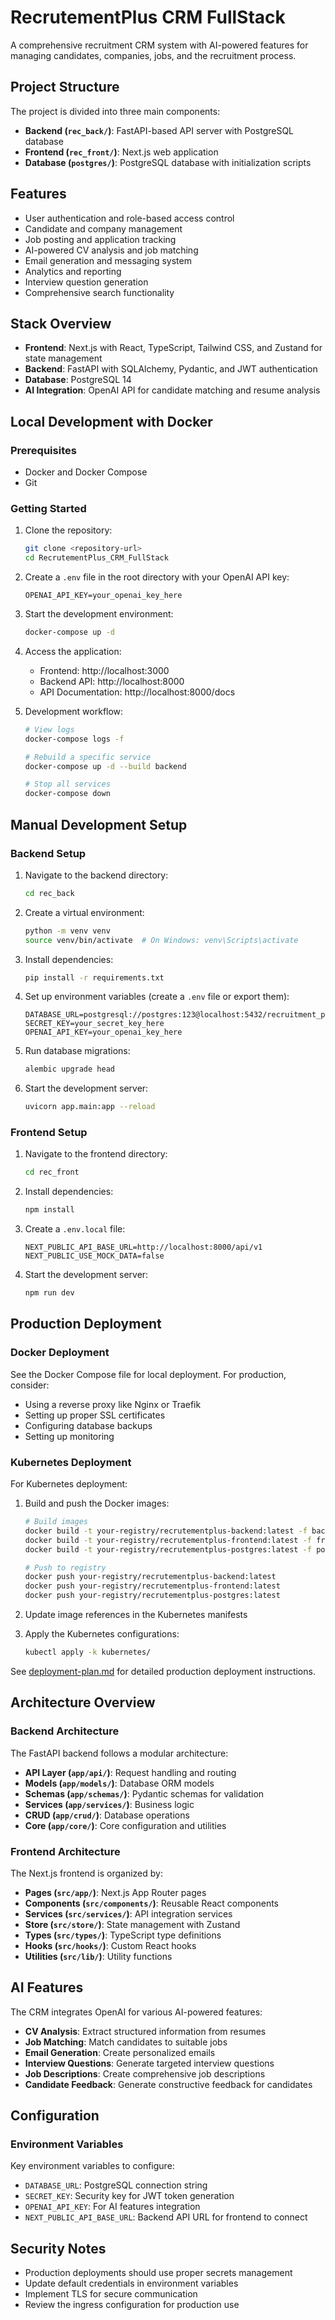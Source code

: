 # RecrutementPlus CRM FullStack

A comprehensive recruitment CRM system with AI-powered features for managing candidates, companies, jobs, and the recruitment process.

## Project Structure

The project is divided into three main components:

- **Backend (`rec_back/`)**: FastAPI-based API server with PostgreSQL database
- **Frontend (`rec_front/`)**: Next.js web application
- **Database (`postgres/`)**: PostgreSQL database with initialization scripts

## Features

- User authentication and role-based access control
- Candidate and company management
- Job posting and application tracking
- AI-powered CV analysis and job matching
- Email generation and messaging system
- Analytics and reporting
- Interview question generation
- Comprehensive search functionality

## Stack Overview

- **Frontend**: Next.js with React, TypeScript, Tailwind CSS, and Zustand for state management
- **Backend**: FastAPI with SQLAlchemy, Pydantic, and JWT authentication
- **Database**: PostgreSQL 14
- **AI Integration**: OpenAI API for candidate matching and resume analysis

## Local Development with Docker

### Prerequisites

- Docker and Docker Compose
- Git

### Getting Started

1. Clone the repository:
   ```bash
   git clone <repository-url>
   cd RecrutementPlus_CRM_FullStack
   ```

2. Create a `.env` file in the root directory with your OpenAI API key:
   ```
   OPENAI_API_KEY=your_openai_key_here
   ```

3. Start the development environment:
   ```bash
   docker-compose up -d
   ```

4. Access the application:
   - Frontend: http://localhost:3000
   - Backend API: http://localhost:8000
   - API Documentation: http://localhost:8000/docs

5. Development workflow:
   ```bash
   # View logs
   docker-compose logs -f

   # Rebuild a specific service
   docker-compose up -d --build backend

   # Stop all services
   docker-compose down
   ```

## Manual Development Setup

### Backend Setup

1. Navigate to the backend directory:
   ```bash
   cd rec_back
   ```

2. Create a virtual environment:
   ```bash
   python -m venv venv
   source venv/bin/activate  # On Windows: venv\Scripts\activate
   ```

3. Install dependencies:
   ```bash
   pip install -r requirements.txt
   ```

4. Set up environment variables (create a `.env` file or export them):
   ```
   DATABASE_URL=postgresql://postgres:123@localhost:5432/recruitment_plus
   SECRET_KEY=your_secret_key_here
   OPENAI_API_KEY=your_openai_key_here
   ```

5. Run database migrations:
   ```bash
   alembic upgrade head
   ```

6. Start the development server:
   ```bash
   uvicorn app.main:app --reload
   ```

### Frontend Setup

1. Navigate to the frontend directory:
   ```bash
   cd rec_front
   ```

2. Install dependencies:
   ```bash
   npm install
   ```

3. Create a `.env.local` file:
   ```
   NEXT_PUBLIC_API_BASE_URL=http://localhost:8000/api/v1
   NEXT_PUBLIC_USE_MOCK_DATA=false
   ```

4. Start the development server:
   ```bash
   npm run dev
   ```

## Production Deployment

### Docker Deployment

See the Docker Compose file for local deployment. For production, consider:
- Using a reverse proxy like Nginx or Traefik
- Setting up proper SSL certificates
- Configuring database backups
- Setting up monitoring

### Kubernetes Deployment

For Kubernetes deployment:

1. Build and push the Docker images:
   ```bash
   # Build images
   docker build -t your-registry/recrutementplus-backend:latest -f backend/Dockerfile .
   docker build -t your-registry/recrutementplus-frontend:latest -f frontend/Dockerfile .
   docker build -t your-registry/recrutementplus-postgres:latest -f postgres/Dockerfile .
   
   # Push to registry
   docker push your-registry/recrutementplus-backend:latest
   docker push your-registry/recrutementplus-frontend:latest
   docker push your-registry/recrutementplus-postgres:latest
   ```

2. Update image references in the Kubernetes manifests

3. Apply the Kubernetes configurations:
   ```bash
   kubectl apply -k kubernetes/
   ```

See [deployment-plan.md](./deployment-plan.md) for detailed production deployment instructions.

## Architecture Overview

### Backend Architecture

The FastAPI backend follows a modular architecture:

- **API Layer (`app/api/`)**: Request handling and routing
- **Models (`app/models/`)**: Database ORM models
- **Schemas (`app/schemas/`)**: Pydantic schemas for validation
- **Services (`app/services/`)**: Business logic
- **CRUD (`app/crud/`)**: Database operations
- **Core (`app/core/`)**: Core configuration and utilities

### Frontend Architecture

The Next.js frontend is organized by:

- **Pages (`src/app/`)**: Next.js App Router pages
- **Components (`src/components/`)**: Reusable React components
- **Services (`src/services/`)**: API integration services
- **Store (`src/store/`)**: State management with Zustand
- **Types (`src/types/`)**: TypeScript type definitions
- **Hooks (`src/hooks/`)**: Custom React hooks
- **Utilities (`src/lib/`)**: Utility functions

## AI Features

The CRM integrates OpenAI for various AI-powered features:

- **CV Analysis**: Extract structured information from resumes
- **Job Matching**: Match candidates to suitable jobs
- **Email Generation**: Create personalized emails
- **Interview Questions**: Generate targeted interview questions
- **Job Descriptions**: Create comprehensive job descriptions
- **Candidate Feedback**: Generate constructive feedback for candidates

## Configuration

### Environment Variables

Key environment variables to configure:

- `DATABASE_URL`: PostgreSQL connection string
- `SECRET_KEY`: Security key for JWT token generation
- `OPENAI_API_KEY`: For AI features integration
- `NEXT_PUBLIC_API_BASE_URL`: Backend API URL for frontend to connect

## Security Notes

- Production deployments should use proper secrets management
- Update default credentials in environment variables
- Implement TLS for secure communication
- Review the ingress configuration for production use